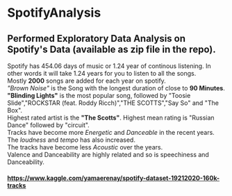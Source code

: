 # SpotifyAnalysis 

## Performed Exploratory Data Analysis on Spotify's Data (available as zip file in the repo).  

Spotify has 454.06 days of music or 1.24 year of continous listening. In other words it will take 1.24 years for you to listen to all the songs.  
Mostly **2000** songs are added for each year on spotify.    
*"Brown Noise"* is the Song with the longest duration of close to **90 Minutes**.  
**"Blinding Lights"** is the most popular song, followed by "Toosie Slide","ROCKSTAR (feat. Roddy Ricch)","THE SCOTTS","Say So" and "The Box".  
Highest rated artist is the **"The Scotts"**.
Highest mean rating is "Russian Dance" followed by "circuit".    
Tracks have become more *Energetic* and *Danceable* in the recent years. The *loudness* and *tempo* has also increased.  
The tracks have become less *Acoustic* over the years.  
Valence and Danceability are highly related and so is speechiness and Danceability.  

#### https://www.kaggle.com/yamaerenay/spotify-dataset-19212020-160k-tracks
